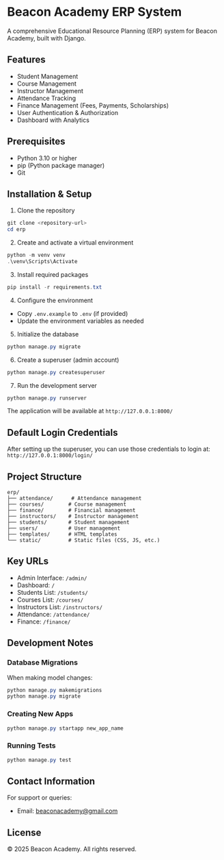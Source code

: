 # Beacon Academy ERP System

A comprehensive Educational Resource Planning (ERP) system for Beacon Academy, built with Django.

## Features

- Student Management
- Course Management
- Instructor Management
- Attendance Tracking
- Finance Management (Fees, Payments, Scholarships)
- User Authentication & Authorization
- Dashboard with Analytics

## Prerequisites

- Python 3.10 or higher
- pip (Python package manager)
- Git

## Installation & Setup

1. Clone the repository
```powershell
git clone <repository-url>
cd erp
```

2. Create and activate a virtual environment
```powershell
python -m venv venv
.\venv\Scripts\Activate
```

3. Install required packages
```powershell
pip install -r requirements.txt
```

4. Configure the environment
- Copy `.env.example` to `.env` (if provided)
- Update the environment variables as needed

5. Initialize the database
```powershell
python manage.py migrate
```

6. Create a superuser (admin account)
```powershell
python manage.py createsuperuser
```

7. Run the development server
```powershell
python manage.py runserver
```

The application will be available at `http://127.0.0.1:8000/`

## Default Login Credentials

After setting up the superuser, you can use those credentials to login at:
`http://127.0.0.1:8000/login/`

## Project Structure

```
erp/
├── attendance/      # Attendance management
├── courses/        # Course management
├── finance/        # Financial management
├── instructors/    # Instructor management
├── students/       # Student management
├── users/          # User management
├── templates/      # HTML templates
└── static/         # Static files (CSS, JS, etc.)
```

## Key URLs

- Admin Interface: `/admin/`
- Dashboard: `/`
- Students List: `/students/`
- Courses List: `/courses/`
- Instructors List: `/instructors/`
- Attendance: `/attendance/`
- Finance: `/finance/`

## Development Notes

### Database Migrations

When making model changes:
```powershell
python manage.py makemigrations
python manage.py migrate
```

### Creating New Apps

```powershell
python manage.py startapp new_app_name
```

### Running Tests

```powershell
python manage.py test
```

## Contact Information

For support or queries:
- Email: beaconacademy@gmail.com

## License

© 2025 Beacon Academy. All rights reserved.
